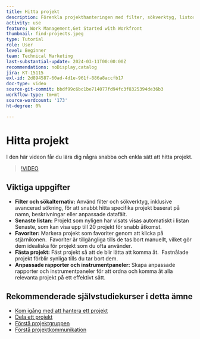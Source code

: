 ```yaml
---
title: Hitta projekt
description: Förenkla projekthanteringen med filter, sökverktyg, listor med senaste nytt, favoriter, fastnålade projekt och anpassade rapporter eller kontrollpaneler för snabb och ordnad åtkomst till projekt.
activity: use
feature: Work Management,Get Started with Workfront
thumbnail: find-projects.jpeg
type: Tutorial
role: User
level: Beginner
team: Technical Marketing
last-substantial-update: 2024-03-11T00:00:00Z
recommendations: noDisplay,catalog
jira: KT-15115
exl-id: 2d894587-60ad-4d1e-961f-886a8accfb17
doc-type: video
source-git-commit: bbdf99c6bc1be714077fd94fc3f8325394de36b3
workflow-type: tm+mt
source-wordcount: '173'
ht-degree: 0%

---
```


# Hitta projekt

I den här videon får du lära dig några snabba och enkla sätt att hitta projekt.

>[!VIDEO](https://video.tv.adobe.com/v/3439552/?quality=12&learn=on&enablevpops=1&captions=swe)

## Viktiga uppgifter

* **Filter och sökalternativ:** Använd filter och sökverktyg, inklusive avancerad sökning, för att snabbt hitta specifika projekt baserat på namn, beskrivningar eller anpassade datafält. &#x200B;
* **Senaste listan:** Projekt som nyligen har visats visas automatiskt i listan Senaste, som kan visa upp till 20 projekt för snabb åtkomst. &#x200B;
* **Favoriter:** Markera projekt som favoriter genom att klicka på stjärnikonen. &#x200B; Favoriter är tillgängliga tills de tas bort manuellt, vilket gör dem idealiska för projekt som du ofta använder. &#x200B;
* **Fästa projekt:** Fäst projekt så att de blir lätta att komma åt. &#x200B; Fastnålade projekt förblir synliga tills du tar bort dem.
* **Anpassade rapporter och instrumentpaneler:** Skapa anpassade rapporter och instrumentpaneler för att ordna och komma åt alla relevanta projekt på ett effektivt sätt. &#x200B;


## Rekommenderade självstudiekurser i detta ämne

* [Kom igång med att hantera ett projekt](/help/manage-work/projects/getting-started-manage-a-project.md)
* [Dela ett projekt](/help/manage-work/projects/share-a-project.md)
* [Förstå projektgruppen](/help/manage-work/projects/understand-the-project-team.md)
* [Förstå projektkommunikation](/help/manage-work/projects/understand-project-communication.md)
